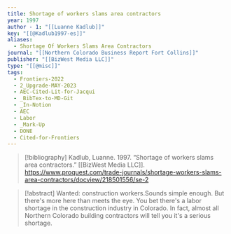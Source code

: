 ```yaml
---
title: Shortage of workers slams area contractors
year: 1997
author - 1: "[[Luanne Kadlub]]"
key: "[[@Kadlub1997-es]]"
aliases:
  - Shortage Of Workers Slams Area Contractors
journal: "[[Northern Colorado Business Report Fort Collins]]"
publisher: "[[BizWest Media LLC]]"
type: "[[@misc]]"
tags:
  - Frontiers-2022
  - 2_Upgrade-MAY-2023
  - AEC-Cited-Lit-for-Jacqui
  - _BibTex-to-MD-Git
  - _In-Notion
  - AEC
  - Labor
  - _Mark-Up
  - DONE
  - Cited-for-Frontiers
---
```


> [!bibliography]
> Kadlub, Luanne. 1997. “Shortage of workers slams area contractors.” [[BizWest Media LLC]]. https://www.proquest.com/trade-journals/shortage-workers-slams-area-contractors/docview/218501556/se-2

> [!abstract]
> Wanted: construction workers.Sounds simple enough. But there's more here than meets the eye. You bet there's a labor shortage in the construction industry in Colorado. In fact, almost all Northern Colorado building contractors will tell you it's a serious shortage.